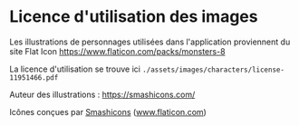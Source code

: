 # Licence d'utilisation des images

Les illustrations de personnages utilisées dans l'application proviennent du site Flat Icon https://www.flaticon.com/packs/monsters-8

La licence d'utilisation se trouve ici `./assets/images/characters/license-11951466.pdf`

Auteur des illustrations : https://smashicons.com/

Icônes conçues par <a href="https://www.flaticon.com/fr/auteurs/smashicons" title="Smashicons">Smashicons</a> (<a href="https://www.flaticon.com/fr/" title="Flaticon">www.flaticon.com</a></div>)
